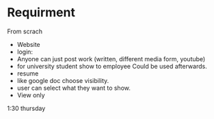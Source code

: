 # Requirment

From scrach


+ Website           
+ login: 
+ Anyone can just post work (written, different media form, youtube)
+ for university student show to employee Could be used afterwards.
+ resume
+ like google doc choose visibility.
+ user can select what they want to show.
+ View only

1:30 thursday
